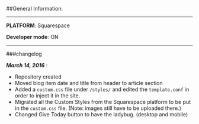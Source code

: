 ##General Information:    
___

**PLATFORM**:  Squarespace

**Developer mode**: ON
___

###changelog

***March 14, 2016*** : 
- Repository created 
- Moved blog item date and title from header to article section 
- Added a `custom.css` file under `/styles/` and edited the `template.conf` in order to inject it in the site.
- Migrated all the Custom Styles from the Squarespace platform to be put in the `custom.css` file. (Note: images still have to be uploaded there.)
- Changed Give Today button to have the ladybug. (desktop and mobile)